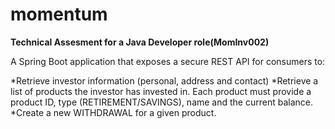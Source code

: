 # momentum
<b>Technical Assesment for a Java Developer role(MomInv002)</b>

A Spring Boot application that exposes a secure REST API for
consumers to:

*Retrieve investor information (personal, address and contact)
*Retrieve a list of products the investor has invested in. Each
product must provide a product ID, type (RETIREMENT/SAVINGS),
name and the current balance.
*Create a new WITHDRAWAL for a given product.

